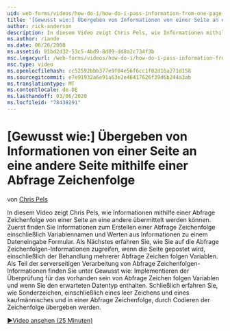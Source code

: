 ```yaml
---
uid: web-forms/videos/how-do-i/how-do-i-pass-information-from-one-page-to-another-using-a-query-string
title: '[Gewusst wie:] Übergeben von Informationen von einer Seite an eine andere Seite mithilfe einer Abfrage Zeichenfolge | Microsoft-Dokumentation'
author: rick-anderson
description: In diesem Video zeigt Chris Pels, wie Informationen mithilfe einer Abfrage Zeichenfolge von einer Seite an eine andere übermittelt werden können. Zuerst finden Sie Informationen zum Erstellen einer Abfrage Zeichenfolge in...
ms.author: riande
ms.date: 06/26/2008
ms.assetid: 81bd2d32-53c5-4bd9-8d09-dd8a2c734f3b
msc.legacyurl: /web-forms/videos/how-do-i/how-do-i-pass-information-from-one-page-to-another-using-a-query-string
msc.type: video
ms.openlocfilehash: cc52592bbb377e9f04e56f6cc1f02d16a271d158
ms.sourcegitcommit: e7e91932a6e91a63e2e46417626f39d6b244a3ab
ms.translationtype: MT
ms.contentlocale: de-DE
ms.lasthandoff: 03/06/2020
ms.locfileid: "78438291"
---
```

# <a name="how-do-i-pass-information-from-one-page-to-another-using-a-query-string"></a>[Gewusst wie:] Übergeben von Informationen von einer Seite an eine andere Seite mithilfe einer Abfrage Zeichenfolge

von [Chris Pels](https://twitter.com/chrispels)

In diesem Video zeigt Chris Pels, wie Informationen mithilfe einer Abfrage Zeichenfolge von einer Seite an eine andere übermittelt werden können. Zuerst finden Sie Informationen zum Erstellen einer Abfrage Zeichenfolge einschließlich Variablennamen und Werten aus Informationen zu einem Dateneingabe Formular. Als Nächstes erfahren Sie, wie Sie auf die Abfrage Zeichenfolgen-Informationen zugreifen, wenn die Seite gepostet wird, einschließlich der Behandlung mehrerer Abfrage Zeichen folgen Variablen. Als Teil der serverseitigen Verarbeitung von Abfrage Zeichenfolgen-Informationen finden Sie unter Gewusst wie: Implementieren der Überprüfung für das vorhanden sein von Abfrage Zeichen folgen Variablen und wenn Sie den erwarteten Datentyp enthalten. Schließlich erfahren Sie, wie Sonderzeichen, einschließlich eines leer Zeichens und eines kaufmännisches und in einer Abfrage Zeichenfolge, durch Codieren der Zeichenfolge übergeben werden.

[&#9654;Video ansehen (25 Minuten)](https://channel9.msdn.com/Blogs/ASP-NET-Site-Videos/how-do-i-pass-information-from-one-page-to-another-using-a-query-string)
